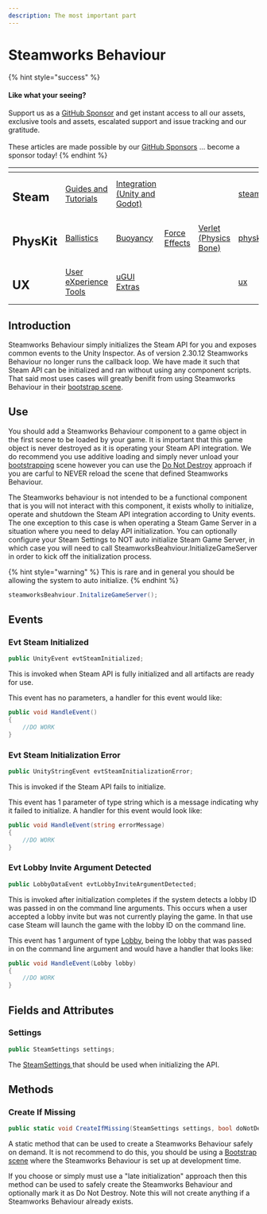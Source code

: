 ```yaml
---
description: The most important part
---
```


# Steamworks Behaviour

{% hint style="success" %}
#### Like what your seeing?

Support us as a [GitHub Sponsor](../../../../become-a-sponsor/) and get instant access to all our assets, exclusive tools and assets, escalated support and issue tracking and our gratitude.\
\
These articles are made possible by our [GitHub Sponsors](../../../../become-a-sponsor/) ... become a sponsor today!
{% endhint %}

<table data-view="cards"><thead><tr><th></th><th></th><th></th><th></th><th></th><th data-hidden data-card-target data-type="content-ref"></th><th data-hidden data-card-cover data-type="files"></th></tr></thead><tbody><tr><td><h2>Steam</h2></td><td><a href="../../../../company/steam/">Guides and Tutorials</a></td><td><a href="../../">Integration (Unity and Godot)</a></td><td></td><td></td><td><a href="../../../../company/steam/">steam</a></td><td><a href="../../../../.gitbook/assets/Steamworks Card.png">Steamworks Card.png</a></td></tr><tr><td><h2>PhysKit</h2></td><td><a href="../../../physkit/learning/sample-scenes/1-ballistic-basics.md">Ballistics</a></td><td><a href="../../../physkit/learning/sample-scenes/1-buoyancy-example.md">Buoyancy</a></td><td><a href="../../../physkit/learning/sample-scenes/1-force-effect-fields.md">Force Effects</a></td><td><a href="../../../physkit/learning/sample-scenes/2-verlet-spring-skinned-mesh.md">Verlet (Physics Bone)</a></td><td><a href="../../../physkit/">physkit</a></td><td><a href="../../../../.gitbook/assets/PhysKit Card.png">PhysKit Card.png</a></td></tr><tr><td><h2>UX</h2></td><td><a href="../../../ux/learning/core-concepts/">User eXperience Tools</a></td><td><a href="../../../ux/learning/ugui-extras/">uGUI Extras</a></td><td></td><td></td><td><a href="../../../ux/">ux</a></td><td><a href="../../../../.gitbook/assets/Splash Screen (1).png">Splash Screen (1).png</a></td></tr></tbody></table>

## &#x20;Introduction

Steamworks Behaviour simply initializes the Steam API for you and exposes common events to the Unity Inspector. As of version 2.30.12 Steamworks Behaviour no longer runs the callback loop. We have made it such that Steam API can be initialized and ran without using any component scripts. That said most uses cases will greatly benifit from using Steamworks Behaviour in their [bootstrap scene](../../../../company/design/bootstrap-scene.md).

## Use

You should add a Steamworks Behaviour component to a game object in the first scene to be loaded by your game. It is important that this game object is never destroyed as it is operating your Steam API integration. We do recommend you use additive loading and simply never unload your [bootstrapping](../../../../company/design/bootstrap-scene.md) scene however you can use the [Do Not Destroy](../../../../company/design/bootstrap-scene.md) approach if you are carful to NEVER reload the scene that defined Steamworks Behaviour.

The Steamworks behaviour is not intended to be a functional component that is you will not interact with this component, it exists wholly to initialize, operate and shutdown the Steam API integration according to Unity events. The one exception to this case is when operating a Steam Game Server in a situation where you need to delay API initialization. You can optionally configure your Steam Settings to NOT auto initialize Steam Game Server, in which case you will need to call SteamworksBeahviour.InitializeGameServer in order to kick off the initialization process.

{% hint style="warning" %}
This is rare and in general you should be allowing the system to auto initialize.
{% endhint %}

```csharp
steamworksBeahviour.InitalizeGameServer();
```

## Events

### Evt Steam Initialized

```csharp
public UnityEvent evtSteamInitialized;
```

This is invoked when Steam API is fully initialized and all artifacts are ready for use.

This event has no parameters, a handler for this event would like:

```csharp
public void HandleEvent()
{
    //DO WORK
}
```

### Evt Steam Initialization Error

```csharp
public UnityStringEvent evtSteamInitializationError;
```

This is invoked if the Steam API fails to initialize.

This event has 1 parameter of type string which is a message indicating why it failed to initialize. A handler for this event would look like:

```csharp
public void HandleEvent(string errorMessage)
{
    //DO WORK
}
```

### Evt Lobby Invite Argument Detected

```csharp
public LobbyDataEvent evtLobbyInviteArgumentDetected;
```

This is invoked after initialization completes if the system detects a lobby ID was passed in on the command line arguments. This occurs when a user accepted a lobby invite but was not currently playing the game. In that use case Steam will launch the game with the lobby ID on the command line.&#x20;

This event has 1 argument of type [Lobby](../../data-layer/lobby-data.md), being the lobby that was passed in on the command line argument and would have a handler that looks like:

```csharp
public void HandleEvent(Lobby lobby)
{
    //DO WORK
}
```

## Fields and Attributes

### Settings

```csharp
public SteamSettings settings;
```

The [SteamSettings ](../scriptable-objects/steam-settings/)that should be used when initializing the API.

## Methods

### Create If Missing

```csharp
public static void CreateIfMissing(SteamSettings settings, bool doNotDestroy = false)
```

A static method that can be used to create a Steamworks Behaviour safely on demand. It is not recommend to do this, you should be using a [Bootstrap scene](../../../../company/design/bootstrap-scene.md) where the Steamworks Behaviour is set up at development time.&#x20;

If you choose or simply must use a "late initialization" approach then this method can be used to safely create the Steamworks Behaviour and optionally mark it as Do Not Destroy. Note this will not create anything if a Steamworks Behaviour already exists.
